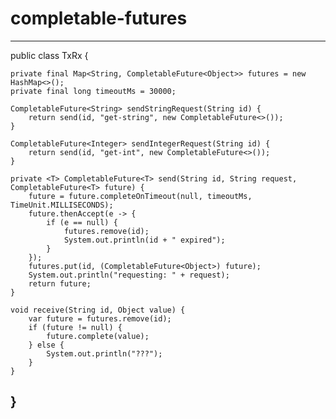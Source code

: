 # completable-futures

---
public class TxRx {

    private final Map<String, CompletableFuture<Object>> futures = new HashMap<>();
    private final long timeoutMs = 30000;

    CompletableFuture<String> sendStringRequest(String id) {
        return send(id, "get-string", new CompletableFuture<>());
    }

    CompletableFuture<Integer> sendIntegerRequest(String id) {
        return send(id, "get-int", new CompletableFuture<>());
    }

    private <T> CompletableFuture<T> send(String id, String request, CompletableFuture<T> future) {
        future = future.completeOnTimeout(null, timeoutMs, TimeUnit.MILLISECONDS);
        future.thenAccept(e -> {
            if (e == null) {
                futures.remove(id);
                System.out.println(id + " expired");
            }
        });
        futures.put(id, (CompletableFuture<Object>) future);
        System.out.println("requesting: " + request);
        return future;
    }

    void receive(String id, Object value) {
        var future = futures.remove(id);
        if (future != null) {
            future.complete(value);
        } else {
            System.out.println("???");
        }
    }
}
---

